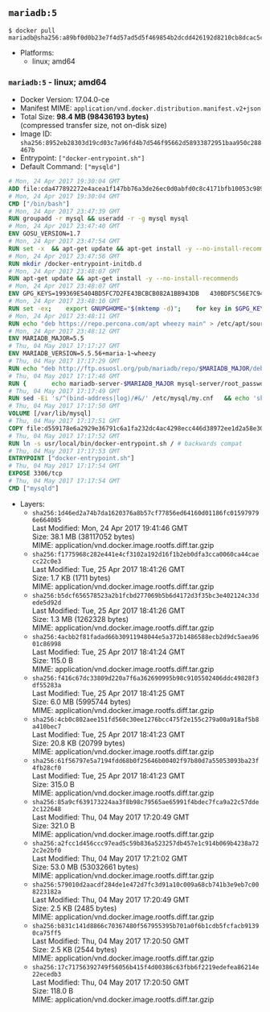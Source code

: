 ## `mariadb:5`

```console
$ docker pull mariadb@sha256:a89bf0d0b23e7f4d57ad5d5f469854b2dcdd426192d8210cb8dcac5c009279f3
```

-	Platforms:
	-	linux; amd64

### `mariadb:5` - linux; amd64

-	Docker Version: 17.04.0-ce
-	Manifest MIME: `application/vnd.docker.distribution.manifest.v2+json`
-	Total Size: **98.4 MB (98436193 bytes)**  
	(compressed transfer size, not on-disk size)
-	Image ID: `sha256:8952eb28303d19cd03c7a96fd4b7d546f95662d58933872951baa950c288467b`
-	Entrypoint: `["docker-entrypoint.sh"]`
-	Default Command: `["mysqld"]`

```dockerfile
# Mon, 24 Apr 2017 19:30:04 GMT
ADD file:cda477892272e4acea1f147bb76a3de26ec0d0abfd0c8c4171bfb10053c98985 in / 
# Mon, 24 Apr 2017 19:30:04 GMT
CMD ["/bin/bash"]
# Mon, 24 Apr 2017 23:47:39 GMT
RUN groupadd -r mysql && useradd -r -g mysql mysql
# Mon, 24 Apr 2017 23:47:40 GMT
ENV GOSU_VERSION=1.7
# Mon, 24 Apr 2017 23:47:54 GMT
RUN set -x 	&& apt-get update && apt-get install -y --no-install-recommends ca-certificates wget && rm -rf /var/lib/apt/lists/* 	&& wget -O /usr/local/bin/gosu "https://github.com/tianon/gosu/releases/download/$GOSU_VERSION/gosu-$(dpkg --print-architecture)" 	&& wget -O /usr/local/bin/gosu.asc "https://github.com/tianon/gosu/releases/download/$GOSU_VERSION/gosu-$(dpkg --print-architecture).asc" 	&& export GNUPGHOME="$(mktemp -d)" 	&& gpg --keyserver ha.pool.sks-keyservers.net --recv-keys B42F6819007F00F88E364FD4036A9C25BF357DD4 	&& gpg --batch --verify /usr/local/bin/gosu.asc /usr/local/bin/gosu 	&& rm -r "$GNUPGHOME" /usr/local/bin/gosu.asc 	&& chmod +x /usr/local/bin/gosu 	&& gosu nobody true 	&& apt-get purge -y --auto-remove ca-certificates wget
# Mon, 24 Apr 2017 23:47:56 GMT
RUN mkdir /docker-entrypoint-initdb.d
# Mon, 24 Apr 2017 23:48:07 GMT
RUN apt-get update && apt-get install -y --no-install-recommends 		apt-transport-https ca-certificates 		pwgen 	&& rm -rf /var/lib/apt/lists/*
# Mon, 24 Apr 2017 23:48:07 GMT
ENV GPG_KEYS=199369E5404BD5FC7D2FE43BCBCB082A1BB943DB 	430BDF5C56E7C94E848EE60C1C4CBDCDCD2EFD2A 	4D1BB29D63D98E422B2113B19334A25F8507EFA5
# Mon, 24 Apr 2017 23:48:10 GMT
RUN set -ex; 	export GNUPGHOME="$(mktemp -d)"; 	for key in $GPG_KEYS; do 		gpg --keyserver ha.pool.sks-keyservers.net --recv-keys "$key"; 	done; 	gpg --export $GPG_KEYS > /etc/apt/trusted.gpg.d/mariadb.gpg; 	rm -r "$GNUPGHOME"; 	apt-key list
# Mon, 24 Apr 2017 23:48:11 GMT
RUN echo "deb https://repo.percona.com/apt wheezy main" > /etc/apt/sources.list.d/percona.list 	&& { 		echo 'Package: *'; 		echo 'Pin: release o=Percona Development Team'; 		echo 'Pin-Priority: 998'; 	} > /etc/apt/preferences.d/percona
# Mon, 24 Apr 2017 23:48:12 GMT
ENV MARIADB_MAJOR=5.5
# Thu, 04 May 2017 17:17:27 GMT
ENV MARIADB_VERSION=5.5.56+maria-1~wheezy
# Thu, 04 May 2017 17:17:29 GMT
RUN echo "deb http://ftp.osuosl.org/pub/mariadb/repo/$MARIADB_MAJOR/debian wheezy main" > /etc/apt/sources.list.d/mariadb.list 	&& { 		echo 'Package: *'; 		echo 'Pin: release o=MariaDB'; 		echo 'Pin-Priority: 999'; 	} > /etc/apt/preferences.d/mariadb
# Thu, 04 May 2017 17:17:48 GMT
RUN { 		echo mariadb-server-$MARIADB_MAJOR mysql-server/root_password password 'unused'; 		echo mariadb-server-$MARIADB_MAJOR mysql-server/root_password_again password 'unused'; 	} | debconf-set-selections 	&& apt-get update 	&& apt-get install -y 		mariadb-server=$MARIADB_VERSION 		percona-xtrabackup 		socat 	&& rm -rf /var/lib/apt/lists/* 	&& sed -ri 's/^user\s/#&/' /etc/mysql/my.cnf /etc/mysql/conf.d/* 	&& rm -rf /var/lib/mysql && mkdir -p /var/lib/mysql /var/run/mysqld 	&& chown -R mysql:mysql /var/lib/mysql /var/run/mysqld 	&& chmod 777 /var/run/mysqld
# Thu, 04 May 2017 17:17:49 GMT
RUN sed -Ei 's/^(bind-address|log)/#&/' /etc/mysql/my.cnf 	&& echo 'skip-host-cache\nskip-name-resolve' | awk '{ print } $1 == "[mysqld]" && c == 0 { c = 1; system("cat") }' /etc/mysql/my.cnf > /tmp/my.cnf 	&& mv /tmp/my.cnf /etc/mysql/my.cnf
# Thu, 04 May 2017 17:17:50 GMT
VOLUME [/var/lib/mysql]
# Thu, 04 May 2017 17:17:51 GMT
COPY file:d559178e6a2929e36791c6a1fa232dc4ac4298ecc446d38972ee1d2a58e30621 in /usr/local/bin/ 
# Thu, 04 May 2017 17:17:52 GMT
RUN ln -s usr/local/bin/docker-entrypoint.sh / # backwards compat
# Thu, 04 May 2017 17:17:53 GMT
ENTRYPOINT ["docker-entrypoint.sh"]
# Thu, 04 May 2017 17:17:54 GMT
EXPOSE 3306/tcp
# Thu, 04 May 2017 17:17:54 GMT
CMD ["mysqld"]
```

-	Layers:
	-	`sha256:1d46ed2a74b7da1620376a8b57cf77856ed64160d01186fc015979796e664085`  
		Last Modified: Mon, 24 Apr 2017 19:41:46 GMT  
		Size: 38.1 MB (38117052 bytes)  
		MIME: application/vnd.docker.image.rootfs.diff.tar.gzip
	-	`sha256:f1775968c282e441e4cf3102a192d16f1b2eb0dfa3cca0060ca44caecc22c0e3`  
		Last Modified: Tue, 25 Apr 2017 18:41:26 GMT  
		Size: 1.7 KB (1711 bytes)  
		MIME: application/vnd.docker.image.rootfs.diff.tar.gzip
	-	`sha256:b5dcf656578523a2b1fcbd277069b5b6d4172d3f35bc3e402124c33dede5d92d`  
		Last Modified: Tue, 25 Apr 2017 18:41:26 GMT  
		Size: 1.3 MB (1262328 bytes)  
		MIME: application/vnd.docker.image.rootfs.diff.tar.gzip
	-	`sha256:4acbb2f81fadad66b30911948044e5a372b1486588ecb2d9dc5aea9601c86998`  
		Last Modified: Tue, 25 Apr 2017 18:41:24 GMT  
		Size: 115.0 B  
		MIME: application/vnd.docker.image.rootfs.diff.tar.gzip
	-	`sha256:f416c67dc33809d220a7f6a362690995b98c9105502406ddc49828f3df55283a`  
		Last Modified: Tue, 25 Apr 2017 18:41:25 GMT  
		Size: 6.0 MB (5995744 bytes)  
		MIME: application/vnd.docker.image.rootfs.diff.tar.gzip
	-	`sha256:4cb0c802aee151fd560c30ee1276bcc475f2e155c279a00a918af5b8a410bec7`  
		Last Modified: Tue, 25 Apr 2017 18:41:23 GMT  
		Size: 20.8 KB (20799 bytes)  
		MIME: application/vnd.docker.image.rootfs.diff.tar.gzip
	-	`sha256:61f56797e5a7194fdd68b0f25646b00402f97b80d7a55053093ba23f4fb28cf0`  
		Last Modified: Tue, 25 Apr 2017 18:41:23 GMT  
		Size: 315.0 B  
		MIME: application/vnd.docker.image.rootfs.diff.tar.gzip
	-	`sha256:85a9cf639173224aa3f8b98c79565ae65991f4bdec7fca9a22c57dde2c122648`  
		Last Modified: Thu, 04 May 2017 17:20:49 GMT  
		Size: 321.0 B  
		MIME: application/vnd.docker.image.rootfs.diff.tar.gzip
	-	`sha256:a2fcc1d456ccc97ead5c59b836a523257db457e1c914b069b4238a722c2e2bf0`  
		Last Modified: Thu, 04 May 2017 17:21:02 GMT  
		Size: 53.0 MB (53032661 bytes)  
		MIME: application/vnd.docker.image.rootfs.diff.tar.gzip
	-	`sha256:579010d2aacdf284de1e472d7fc3d91a10c009a68cb741b3e9eb7c008223182a`  
		Last Modified: Thu, 04 May 2017 17:20:49 GMT  
		Size: 2.5 KB (2485 bytes)  
		MIME: application/vnd.docker.image.rootfs.diff.tar.gzip
	-	`sha256:b831c141d8866c70367480f567955395b701a0f6b1cdb5fcfacb91390ca75ff5`  
		Last Modified: Thu, 04 May 2017 17:20:50 GMT  
		Size: 2.5 KB (2544 bytes)  
		MIME: application/vnd.docker.image.rootfs.diff.tar.gzip
	-	`sha256:17c71756392749f56056b415f4d00386c63fbb6f2219edefea86214e22ecedb3`  
		Last Modified: Thu, 04 May 2017 17:20:50 GMT  
		Size: 118.0 B  
		MIME: application/vnd.docker.image.rootfs.diff.tar.gzip
